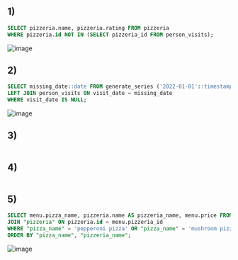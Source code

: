 ## 1)
```sql
SELECT pizzeria.name, pizzeria.rating FROM pizzeria
WHERE pizzeria.id NOT IN (SELECT pizzeria_id FROM person_visits);
```
![image](https://github.com/b0ryakha/SQL/assets/47691726/215bc9c1-90cc-41be-adc7-0cc82185d09d)

## 2)
```sql
SELECT missing_date::date FROM generate_series ('2022-01-01'::timestamp, '2022-01-10', '1 day') AS missing_date
LEFT JOIN person_visits ON visit_date = missing_date
WHERE visit_date IS NULL;
```
![image](https://github.com/b0ryakha/SQL/assets/47691726/8ec32c7c-f9c2-4b34-ac70-ed5db0a60ca3)

## 3)
```sql

```

## 4)
```sql

```

## 5)
```sql
SELECT menu.pizza_name, pizzeria.name AS pizzeria_name, menu.price FROM "menu"
JOIN "pizzeria" ON pizzeria.id = menu.pizzeria_id
WHERE "pizza_name" = 'pepperoni pizza' OR "pizza_name" = 'mushroom pizza'
ORDER BY "pizza_name", "pizzeria_name";
```
![image](https://github.com/b0ryakha/SQL/assets/47691726/adda8571-72c7-44de-a02e-96eda854220e)

